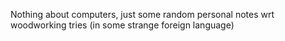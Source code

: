 Nothing about computers, just some random personal notes wrt woodworking tries (in some strange foreign language)